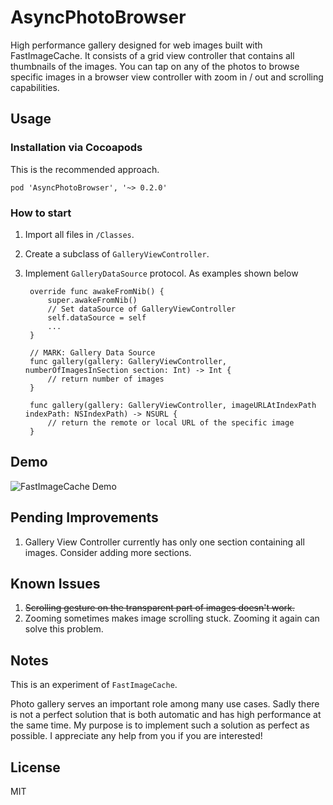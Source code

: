 AsyncPhotoBrowser
==============

High performance gallery designed for web images built with FastImageCache. It consists of a grid view controller that contains all thumbnails of the images. You can tap on any of the photos to browse specific images in a browser view controller with zoom in / out and scrolling capabilities.

## Usage

### Installation via Cocoapods
This is the recommended approach.

    pod 'AsyncPhotoBrowser', '~> 0.2.0'
        
### How to start
1. Import all files in `/Classes`.
2. Create a subclass of `GalleryViewController`.
3. Implement `GalleryDataSource` protocol. As examples shown below

        override func awakeFromNib() {
            super.awakeFromNib()
            // Set dataSource of GalleryViewController
            self.dataSource = self
            ...
        }
    
        // MARK: Gallery Data Source
        func gallery(gallery: GalleryViewController, numberOfImagesInSection section: Int) -> Int {
            // return number of images
        }
        
        func gallery(gallery: GalleryViewController, imageURLAtIndexPath indexPath: NSIndexPath) -> NSURL {
            // return the remote or local URL of the specific image
        }
        
## Demo
![FastImageCache Demo](https://raw.githubusercontent.com/DJBen/FNAsyncGallery/master/Screenshots/FNAsyncGallery_Demo.gif "FastImageCache")

## Pending Improvements
1. Gallery View Controller currently has only one section containing all images. Consider adding more sections.

## Known Issues
1. ~~Scrolling gesture on the transparent part of images doesn't work.~~
2. Zooming sometimes makes image scrolling stuck. Zooming it again can solve this problem.

## Notes
This is an experiment of `FastImageCache`.

Photo gallery serves an important role among many use cases. Sadly there is not a perfect solution that is both automatic and has high performance at the same time. My purpose is to implement such a solution as perfect as possible. I appreciate any help from you if you are interested! 

## License
MIT
